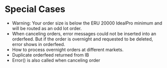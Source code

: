 # Special Cases

- Warning: Your order size is below the ERU 20000 IdealPro minimum and will be routed as an odd lot order.
- When canceling orders, error messages could not be inserted into an orderfeed. But if the order is overnight and requested to be deleted, error shows in orderfeed.
- How to process overnight orders at different markets.
- Duplicate orderfeed returned from IB
- Error() is also called when canceling order
